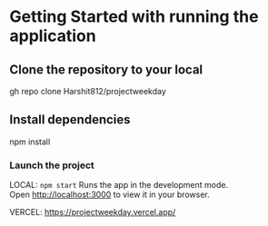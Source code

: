 # Getting Started with running the application

## Clone the repository to your local

gh repo clone Harshit812/projectweekday

## Install dependencies

npm install

### Launch the project

LOCAL: 
`npm start`
Runs the app in the development mode.\
Open [http://localhost:3000](http://localhost:3000) to view it in your browser.

VERCEL: 
https://projectweekday.vercel.app/
